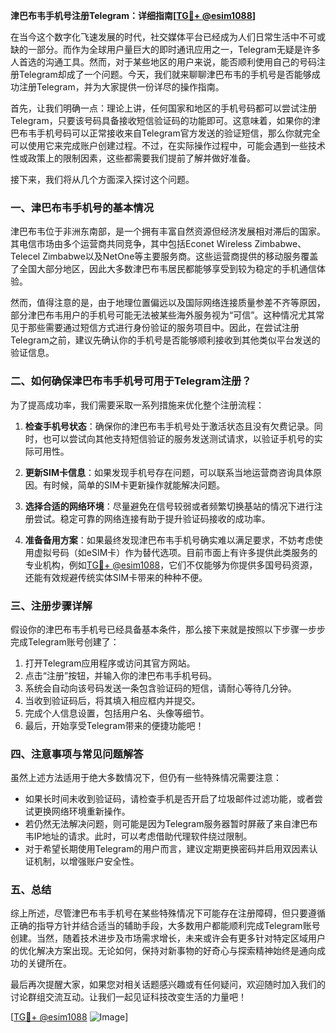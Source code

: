 **津巴布韦手机号注册Telegram：详细指南[[TG💪+ @esim1088](https://t.me/s/esim1088)]**

在当今这个数字化飞速发展的时代，社交媒体平台已经成为人们日常生活中不可或缺的一部分。而作为全球用户量巨大的即时通讯应用之一，Telegram无疑是许多人首选的沟通工具。然而，对于某些地区的用户来说，能否顺利使用自己的号码注册Telegram却成了一个问题。今天，我们就来聊聊津巴布韦的手机号是否能够成功注册Telegram，并为大家提供一份详尽的操作指南。

首先，让我们明确一点：理论上讲，任何国家和地区的手机号码都可以尝试注册Telegram，只要该号码具备接收短信验证码的功能即可。这意味着，如果你的津巴布韦手机号码可以正常接收来自Telegram官方发送的验证短信，那么你就完全可以使用它来完成账户创建过程。不过，在实际操作过程中，可能会遇到一些技术性或政策上的限制因素，这些都需要我们提前了解并做好准备。

接下来，我们将从几个方面深入探讨这个问题。

### 一、津巴布韦手机号的基本情况

津巴布韦位于非洲东南部，是一个拥有丰富自然资源但经济发展相对滞后的国家。其电信市场由多个运营商共同竞争，其中包括Econet Wireless Zimbabwe、Telecel Zimbabwe以及NetOne等主要服务商。这些运营商提供的移动服务覆盖了全国大部分地区，因此大多数津巴布韦居民都能够享受到较为稳定的手机通信体验。

然而，值得注意的是，由于地理位置偏远以及国际网络连接质量参差不齐等原因，部分津巴布韦用户的手机号可能无法被某些海外服务视为“可信”。这种情况尤其常见于那些需要通过短信方式进行身份验证的服务项目中。因此，在尝试注册Telegram之前，建议先确认你的手机号是否能够顺利接收到其他类似平台发送的验证信息。

### 二、如何确保津巴布韦手机号可用于Telegram注册？

为了提高成功率，我们需要采取一系列措施来优化整个注册流程：

1. **检查手机号状态**：确保你的津巴布韦手机号处于激活状态且没有欠费记录。同时，也可以尝试向其他支持短信验证的服务发送测试请求，以验证手机号的实际可用性。
   
2. **更新SIM卡信息**：如果发现手机号存在问题，可以联系当地运营商咨询具体原因。有时候，简单的SIM卡更新操作就能解决问题。

3. **选择合适的网络环境**：尽量避免在信号较弱或者频繁切换基站的情况下进行注册尝试。稳定可靠的网络连接有助于提升验证码接收的成功率。

4. **准备备用方案**：如果最终发现津巴布韦手机号确实难以满足要求，不妨考虑使用虚拟号码（如eSIM卡）作为替代选项。目前市面上有许多提供此类服务的专业机构，例如[TG💪+ @esim1088](https://t.me/s/esim1088)，它们不仅能够为你提供多国号码资源，还能有效规避传统实体SIM卡带来的种种不便。

### 三、注册步骤详解

假设你的津巴布韦手机号已经具备基本条件，那么接下来就是按照以下步骤一步步完成Telegram账号创建了：

1. 打开Telegram应用程序或访问其官方网站。
2. 点击“注册”按钮，并输入你的津巴布韦手机号码。
3. 系统会自动向该号码发送一条包含验证码的短信，请耐心等待几分钟。
4. 当收到验证码后，将其填入相应框内并提交。
5. 完成个人信息设置，包括用户名、头像等细节。
6. 最后，开始享受Telegram带来的便捷功能吧！

### 四、注意事项与常见问题解答

虽然上述方法适用于绝大多数情况下，但仍有一些特殊情况需要注意：

- 如果长时间未收到验证码，请检查手机是否开启了垃圾邮件过滤功能，或者尝试更换网络环境重新操作。
- 若仍然无法解决问题，则可能是因为Telegram服务器暂时屏蔽了来自津巴布韦IP地址的请求。此时，可以考虑借助代理软件绕过限制。
- 对于希望长期使用Telegram的用户而言，建议定期更换密码并启用双因素认证机制，以增强账户安全性。

### 五、总结

综上所述，尽管津巴布韦手机号在某些特殊情况下可能存在注册障碍，但只要遵循正确的指导方针并结合适当的辅助手段，大多数用户都能顺利完成Telegram账号创建。当然，随着技术进步及市场需求增长，未来或许会有更多针对特定区域用户的优化解决方案出现。无论如何，保持对新事物的好奇心与探索精神始终是通向成功的关键所在。

最后再次提醒大家，如果您对相关话题感兴趣或有任何疑问，欢迎随时加入我们的讨论群组交流互动。让我们一起见证科技改变生活的力量吧！

[[TG💪+ @esim1088](https://t.me/s/esim1088) ![Image](https://i.postimg.cc/4NQfJmqS/Snipaste-2025-05-13-00-14-12.png)]